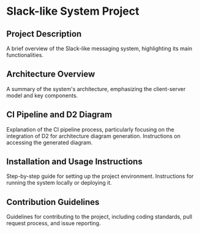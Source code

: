 
# Slack-like System Project

## Project Description
A brief overview of the Slack-like messaging system, highlighting its main functionalities.

## Architecture Overview
A summary of the system's architecture, emphasizing the client-server model and key components.

## CI Pipeline and D2 Diagram
Explanation of the CI pipeline process, particularly focusing on the integration of D2 for architecture diagram generation.
Instructions on accessing the generated diagram.

## Installation and Usage Instructions
Step-by-step guide for setting up the project environment.
Instructions for running the system locally or deploying it.

## Contribution Guidelines
Guidelines for contributing to the project, including coding standards, pull request process, and issue reporting.
